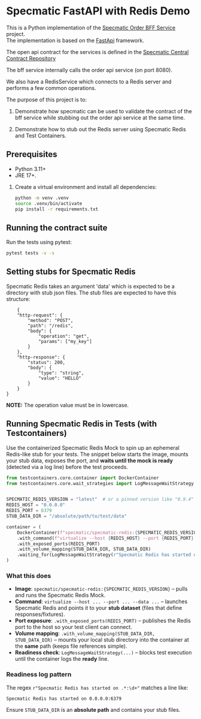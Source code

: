 # Specmatic FastAPI with Redis Demo

This is a Python implementation of the [Specmatic Order BFF Service](https://github.com/znsio/specmatic-order-ui)
project.  
The implementation is based on the [FastApi](https://fastapi.tiangolo.com/) framework.

The open api contract for the services is defined in
the [Specmatic Central Contract Repository](https://github.com/znsio/specmatic-order-contracts/blob/main/in/specmatic/examples/store/api_order_v1.yaml)

The bff service internally calls the order api service (on port 8080).

We also have a RedisService which connects to a Redis server  and performs a few common operations.

The purpose of this project is to:
1. Demonstrate how specmatic can be used to validate the contract of the bff service
while stubbing out the order api service at the same time.

2. Demonstrate how to stub out the Redis server using Specmatic Redis and Test Containers.


## Prerequisites

- Python 3.11+ 
- JRE 17+. 

1. Create a virtual environment and install all dependencies:

   ```bash
   python -m venv .venv
   source .venv/bin/activate
   pip install -r requirements.txt
   ```

## Running the contract suite

Run the tests using pytest:

```bash
pytest tests -v -s
```

## Setting stubs for Specmatic Redis
Specmatic Redis takes an argument 'data' which is expected to be a directory with stub json files. 
The stub files are expected to have this structure:

```
    {
    "http-request": {
        "method": "POST",
        "path": "/redis",
        "body": {
            "operation": "get",
            "params": ["my_key"]
        }
    },
    "http-response": {
        "status": 200,
        "body": {
            "type": "string",
            "value": "HELLO"
        }
    }
}
```

**NOTE:** The operation value must be in lowercase.

## Running Specmatic Redis in Tests (with Testcontainers)

Use the containerized Specmatic Redis Mock to spin up an ephemeral Redis-like stub for your tests. The snippet below starts the image, mounts your stub data, exposes the port, and **waits until the mock is ready** (detected via a log line) before the test proceeds.

```python
from testcontainers.core.container import DockerContainer
from testcontainers.core.wait_strategies import LogMessageWaitStrategy


SPECMATIC_REDIS_VERSION = "latest"  # or a pinned version like "0.9.4"
REDIS_HOST = "0.0.0.0"
REDIS_PORT = 6379
STUB_DATA_DIR = "/absolute/path/to/test/data"

container = (
    DockerContainer(f"specmatic/specmatic-redis:{SPECMATIC_REDIS_VERSION}")
    .with_command(f"virtualize --host {REDIS_HOST} --port {REDIS_PORT} --data {STUB_DATA_DIR}")
    .with_exposed_ports(REDIS_PORT)
    .with_volume_mapping(STUB_DATA_DIR, STUB_DATA_DIR)
    .waiting_for(LogMessageWaitStrategy(r"Specmatic Redis has started on .*:\d+").with_startup_timeout(10))
)
```

### What this does

* **Image**: `specmatic/specmatic-redis:{SPECMATIC_REDIS_VERSION}` – pulls and runs the Specmatic Redis Mock.
* **Command**: `virtualize --host ... --port ... --data ...` – launches Specmatic Redis and points it to your **stub dataset** (files that define responses/fixtures).
* **Port exposure**: `.with_exposed_ports(REDIS_PORT)` – publishes the Redis port to the host so your test client can connect.
* **Volume mapping**: `.with_volume_mapping(STUB_DATA_DIR, STUB_DATA_DIR)` – mounts your local stub directory into the container at the **same** path (keeps file references simple).
* **Readiness check**: `LogMessageWaitStrategy(...)` – blocks test execution until the container logs the **ready** line.

### Readiness log pattern

The regex `r"Specmatic Redis has started on .*:\d+"` matches a line like:

```
Specmatic Redis has started on 0.0.0.0:6379
```

Ensure `STUB_DATA_DIR` is an **absolute path** and contains your stub files.
